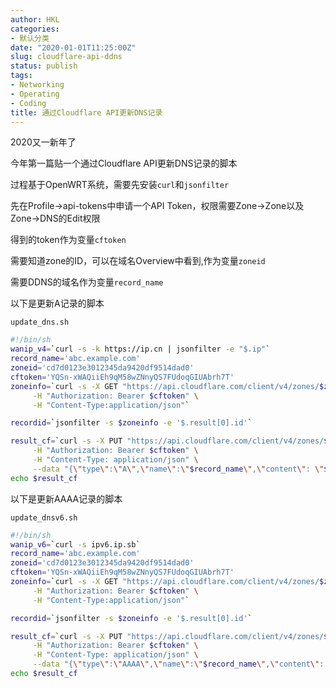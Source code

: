 ```yaml
---
author: HKL
categories:
- 默认分类
date: "2020-01-01T11:25:00Z"
slug: cloudflare-api-ddns
status: publish
tags:
- Networking
- Operating
- Coding
title: 通过Cloudflare API更新DNS记录
---
```


2020又一新年了

今年第一篇贴一个通过Cloudflare API更新DNS记录的脚本

过程基于OpenWRT系统，需要先安装`curl`和`jsonfilter`

先在Profile->api-tokens中申请一个API Token，权限需要Zone->Zone以及Zone->DNS的Edit权限

得到的token作为变量`cftoken`

<!--more-->

需要知道zone的ID，可以在域名Overview中看到,作为变量`zoneid`

需要DDNS的域名作为变量`record_name`

以下是更新A记录的脚本

`update_dns.sh`

```bash
#!/bin/sh
wanip_v4=`curl -s -k https://ip.cn | jsonfilter -e "$.ip"`
record_name='abc.example.com'
zoneid='cd7d0123e3012345da9420df9514dad0'
cftoken='YQSn-xWAQiiEh9qM58wZNnyQS7FUdoqGIUAbrh7T'
zoneinfo=`curl -s -X GET "https://api.cloudflare.com/client/v4/zones/$zoneid/dns_records?name=$record_name&type=A" \
     -H "Authorization: Bearer $cftoken" \
     -H "Content-Type:application/json"`

recordid=`jsonfilter -s $zoneinfo -e '$.result[0].id'`

result_cf=`curl -s -X PUT "https://api.cloudflare.com/client/v4/zones/$zoneid/dns_records/$recordid" \
     -H "Authorization: Bearer $cftoken" \
     -H "Content-Type: application/json" \
     --data "{\"type\":\"A\",\"name\":\"$record_name\",\"content\": \"$wanip_v4\", \"ttl\":1,\"proxied\":false}"`
echo $result_cf
```

以下是更新AAAA记录的脚本

`update_dnsv6.sh`

```bash
#!/bin/sh
wanip_v6=`curl -s ipv6.ip.sb`
record_name='abc.example.com'
zoneid='cd7d0123e3012345da9420df9514dad0'
cftoken='YQSn-xWAQiiEh9qM58wZNnyQS7FUdoqGIUAbrh7T'
zoneinfo=`curl -s -X GET "https://api.cloudflare.com/client/v4/zones/$zoneid/dns_records?name=$record_name&type=AAAA" \
     -H "Authorization: Bearer $cftoken" \
     -H "Content-Type:application/json"`

recordid=`jsonfilter -s $zoneinfo -e '$.result[0].id'`

result_cf=`curl -s -X PUT "https://api.cloudflare.com/client/v4/zones/$zoneid/dns_records/$recordid" \
     -H "Authorization: Bearer $cftoken" \
     -H "Content-Type: application/json" \
     --data "{\"type\":\"AAAA\",\"name\":\"$record_name\",\"content\": \"$wanip_v6\", \"ttl\":1,\"proxied\":false}"`
echo $result_cf

```

